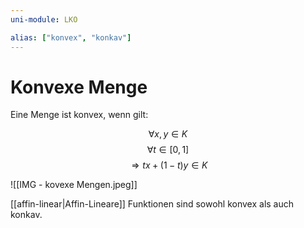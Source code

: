 ```yaml
---
uni-module: LKO

alias: ["konvex", "konkav"]
---
```


# Konvexe Menge

Eine Menge ist konvex, wenn gilt:

$$\forall x, y \in K$$
$$\forall t \in [0,1]$$
$$\Rightarrow tx+(1-t)y \in K$$

![[IMG - kovexe Mengen.jpeg]]

[[affin-linear|Affin-Lineare]] Funktionen sind sowohl konvex als auch konkav.
